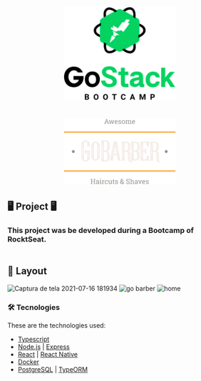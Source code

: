 <div align="center">
    <img alt="GoBarber" title="#delicinha" src=".github/gostack.png" width="250px" />
</div>
<h1 align="center">
    <img alt="GoBarber" title="#delicinha" src=".github/gobarber.png" width="250px" />
    
<br>

## 🖥️ Project 🖥️
<h3>This project was be developed during a Bootcamp of RocktSeat.
    
<br>
    <br>

## 🎨 Layout

![Captura de tela 2021-07-16 181934](https://user-images.githubusercontent.com/83052668/126010876-5a28a293-3264-406d-a6f0-289947087291.png)
![go barber](https://user-images.githubusercontent.com/83052668/126010964-79a967c3-5cc4-40b5-83fa-4a5503eea215.png)
![home](https://user-images.githubusercontent.com/83052668/126010961-0eed0cf8-6f17-47de-a190-a27be056188c.png)





### 🛠 Tecnologies

These are the technologies used:

- [Typescript](https://www.typescriptlang.org/)
- [Node.js](https://nodejs.org/en/) | [Express](https://expressjs.com/pt-br/)
- [React](https://reactjs.org/) | [React Native](https://reactnative.dev/)
- [Docker](https://www.docker.com/)
- [PostgreSQL](https://www.postgresql.org/) | [TypeORM](https://typeorm.io/)





